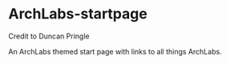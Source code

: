 # ArchLabs-startpage

Credit to Duncan Pringle

An ArchLabs themed start page with links to all things ArchLabs.
